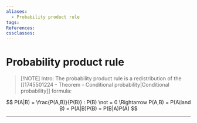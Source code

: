 ```yaml
---
aliases:
  - Probability product rule
tags:
References:
cssclasses:
---
```

# Probability product rule

> [!NOTE] Intro: 
> The probability product rule is a redistribution of the [[1745501224 - Theorem - Conditional probability|Conditional probability]] formula: 
>  

$$
P(A|B) = \frac{P(A,B)}{P(B)} : P(B) \not = 0 \Rightarrow P(A,B) = P(A\land B) = P(A|B)P(B) = P(B|A)P(A)
$$
***